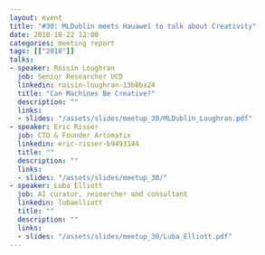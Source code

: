 ```yaml
---
layout: event
title: "#30: MLDublin meets Hauawei to talk about Creativity"
date: 2018-10-22 12:00
categories: meeting report
tags: [["2018"]]
talks:
- speaker: Róisín Loughran
  job: Senior Researcher UCD
  linkedin: roisin-loughran-13b0ba24
  title: "Can Machines Be Creative?"
  description: ""
  links:
  - slides: "/assets/slides/meetup_30/MLDublin_Loughran.pdf"
- speaker: Eric Risser
  job: CTO & Founder Artomatix
  linkedin: eric-risser-b9493144
  title: ""
  description: ""
  links:
  - slides: "/assets/slides/meetup_30/"
- speaker: Luba Elliott
  job: AI curator, researcher and consultant
  linkedin: lubaelliott
  title: ""
  description: ""
  links:
  - slides: "/assets/slides/meetup_30/Luba_Elliott.pdf"
---
```

